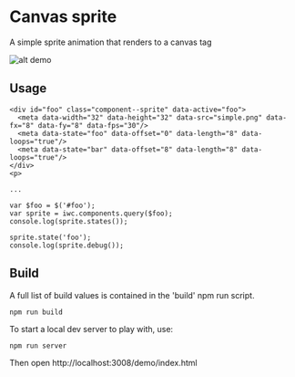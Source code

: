 # Canvas sprite

A simple sprite animation that renders to a canvas tag

![alt demo](https://raw.github.com/shadowmint/iwc-sprite/master/media/demo.png)

## Usage

    <div id="foo" class="component--sprite" data-active="foo">
      <meta data-width="32" data-height="32" data-src="simple.png" data-fx="8" data-fy="8" data-fps="30"/>
      <meta data-state="foo" data-offset="0" data-length="8" data-loops="true"/>
      <meta data-state="bar" data-offset="8" data-length="8" data-loops="true"/>
    </div>
    <p>

    ...

    var $foo = $('#foo');
    var sprite = iwc.components.query($foo);
    console.log(sprite.states());

    sprite.state('foo');
    console.log(sprite.debug());

## Build

A full list of build values is contained in the 'build' npm run script.

    npm run build

To start a local dev server to play with, use:

    npm run server

Then open http://localhost:3008/demo/index.html
